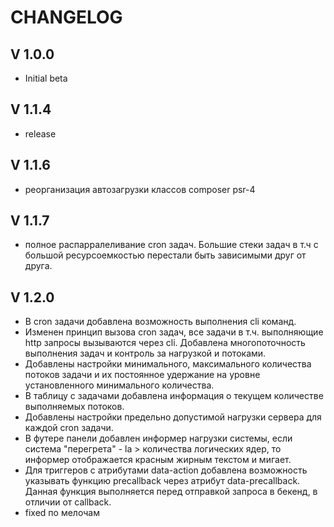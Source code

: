CHANGELOG
=========

V 1.0.0
-------
 - Initial beta

 V 1.1.4
------- 
 - release

 V 1.1.6
-------
 - реорганизация автозагрузки классов composer psr-4

 V 1.1.7
-------
 - полное распарралеливание cron задач. Большие стеки задач в т.ч с большой ресурсоемкостью перестали быть зависимыми друг от друга.

 V 1.2.0
-------
 - В cron задачи добавлена возможность выполнения cli команд.
 - Изменен принцип вызова cron задач, все задачи в т.ч. выполняющие http запросы вызываются через cli. Добавлена многопоточность выполнения задач и контроль за нагрузкой и потоками.
 - Добавлены настройки минимального, максимального количества потоков задачи и их постоянное удержание на уровне установленного минимального количества.
 - В таблицу с задачами добавлена информация о текущем количестве выполняемых потоков.
 - Добавлены настройки предельно допустимой нагрузки сервера для каждой cron задачи.
 - В футере панели добавлен информер нагрузки системы, если система "перегрета" - la > количества логических ядер, то информер отображается красным жирным текстом и мигает.
 - Для триггеров с атрибутами data-action добавлена возможность указывать функцию precallback через атрибут data-precallback. Данная функция выполняется перед отправкой запроса в бекенд, в отличии от callback.
 - fixed по мелочам

